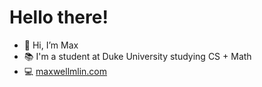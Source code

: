 # Hello there!

- 👋 Hi, I’m Max
- 📚 I'm a student at Duke University studying CS + Math
- 💻 [maxwellmlin.com](maxwellmlin.com)
